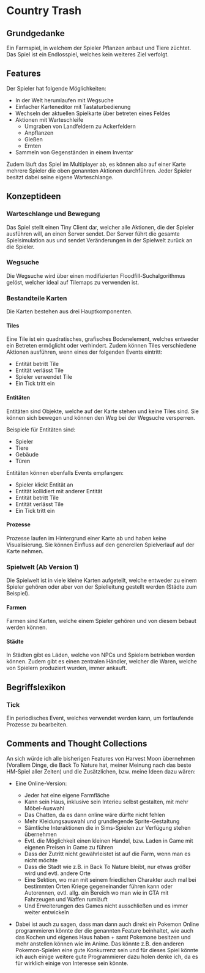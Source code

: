 # Country Trash

## Grundgedanke

Ein Farmspiel, in welchem der Spieler Pflanzen anbaut und Tiere züchtet.
Das Spiel ist ein Endlosspiel, welches kein weiteres Ziel verfolgt.

## Features

Der Spieler hat folgende Möglichkeiten:

- In der Welt herumlaufen mit Wegsuche
- Einfacher Karteneditor mit Tastaturbedienung
- Wechseln der aktuellen Spielkarte über betreten eines Feldes
- Aktionen mit Warteschleife
	- Umgraben von Landfeldern zu Ackerfeldern
	- Anpflanzen
	- Gießen
	- Ernten
- Sammeln von Gegenständen in einem Inventar

Zudem läuft das Spiel im Multiplayer ab, es können also auf einer Karte mehrere Spieler
die oben genannten Aktionen durchführen. Jeder Spieler besitzt dabei seine eigene Warteschlange.

## Konzeptideen

### Warteschlange und Bewegung
Das Spiel stellt einen Tiny Client dar, welcher alle Aktionen, die der Spieler ausführen will,
an einen Server sendet. Der Server führt die gesamte Spielsimulation aus und sendet Veränderungen
in der Spielwelt zurück an die Spieler.

### Wegsuche
Die Wegsuche wird über einen modifizierten Floodfill-Suchalgorithmus gelöst, welcher ideal
auf Tilemaps zu verwenden ist.

### Bestandteile Karten

Die Karten bestehen aus drei Hauptkomponenten. 

#### Tiles
Eine Tile ist ein quadratisches, grafisches Bodenelement, welches entweder ein Betreten
ermöglicht oder verhindert. Zudem können Tiles verschiedene Aktionen ausführen, wenn eines
der folgenden Events eintritt:

- Entität betritt Tile
- Entität verlässt Tile
- Spieler verwendet Tile
- Ein Tick tritt ein

#### Entitäten
Entitäten sind Objekte, welche auf der Karte stehen und keine Tiles sind. Sie können sich
bewegen und können den Weg bei der Wegsuche versperren.

Beispiele für Entitäten sind:

- Spieler
- Tiere
- Gebäude
- Türen

Entitäten können ebenfalls Events empfangen:

- Spieler klickt Entität an
- Entität kollidiert mit anderer Entität
- Entität betritt Tile
- Entität verlässt Tile
- Ein Tick tritt ein

#### Prozesse
Prozesse laufen im Hintergrund einer Karte ab und haben keine Visualisierung. Sie können
Einfluss auf den generellen Spielverlauf auf der Karte nehmen.

### Spielwelt (Ab Version 1)
Die Spielwelt ist in viele kleine Karten aufgeteilt, welche entweder zu einem Spieler gehören
oder aber von der Spielleitung gestellt werden (Städte zum Beispiel).

#### Farmen
Farmen sind Karten, welche einem Spieler gehören und von diesem bebaut werden können.

#### Städte
In Städten gibt es Läden, welche von NPCs und Spielern betrieben werden können. Zudem gibt
es einen zentralen Händler, welcher die Waren, welche von Spielern produziert wurden, immer
ankauft.






## Begriffslexikon

### Tick
Ein periodisches Event, welches verwendet werden kann, um fortlaufende Prozesse zu bearbeiten.

## Comments and Thought Collections

An sich würde ich alle bisherigen Features von Harvest Moon übernehmen (Vorallem Dinge, die Back To Nature hat, meiner Meinung nach das beste HM-Spiel aller Zeiten) und die Zusätzlichen, bzw. meine Ideen dazu wären:
- Eine Online-Version:
  - Jeder hat eine eigene Farmfläche
  - Kann sein Haus, inklusive sein Interieu selbst gestalten, mit mehr Möbel-Auswahl
  - Das Chatten, da es dann online wäre dürfte nicht fehlen
  - Mehr Kleidungsauswahl und grundlegende Sprite-Gestaltung
  - Sämtliche Interaktionen die in Sims-Spielen zur Verfügung stehen übernehmen
  - Evtl. die Möglichkeit einen kleinen Handel, bzw. Laden in Game mit eigenen Preisen in Game zu führen
  - Dass der Zutritt nicht gewährleistet ist auf die Farm, wenn man es nicht möchte
  - Dass die Stadt wie z.B. in Back To Nature bleibt, nur etwas größer wird und evtl. andere Orte
  - Eine Sektion, wo man mit seinem friedlichen Charakter auch mal bei bestimmten Orten Kriege gegeneinander führen kann oder Autorennen, evtl. allg. ein Bereich wo man wie in GTA mit Fahrzeugen und Waffen rumläuft
  - Und Erweiterungen des Games nicht ausschließen und es immer weiter entwickeln

- Dabei ist auch zu sagen, dass man dann auch direkt ein Pokemon Online programmieren könnte der die genannten Feature beinhaltet, wie auch das Kochen und eigenes Haus haben + samt Pokemone besitzen und mehr anstellen können wie im Anime. Das könnte z.B. den anderen Pokemon-Spielen eine gute Konkurrenz sein und für dieses Spiel könnte ich auch einige weitere gute Programmierer dazu holen denke ich, da es für wirklich einige von Interesse sein könnte.